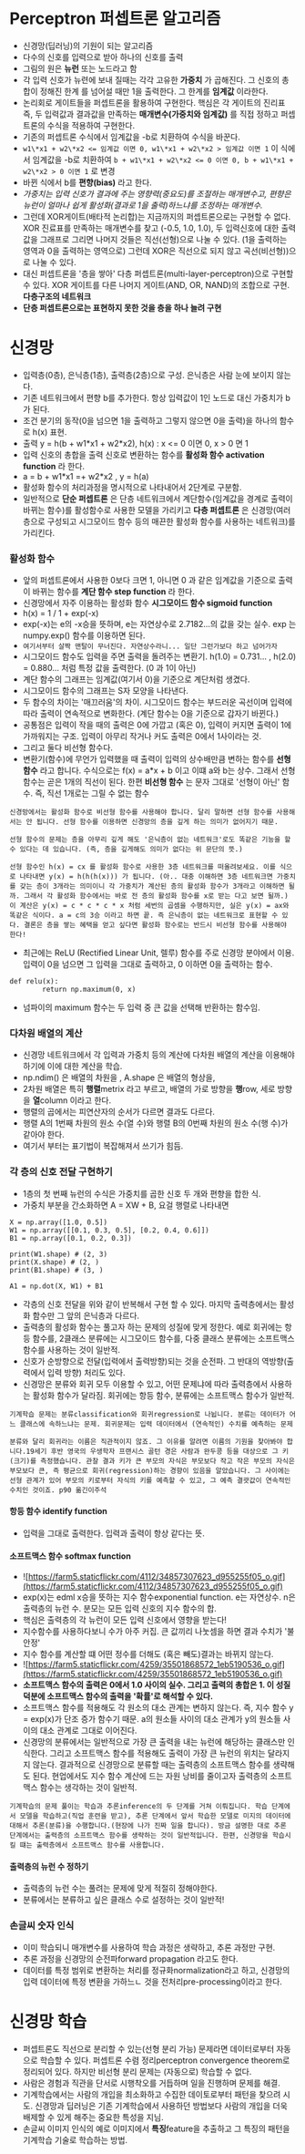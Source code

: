 # Perceptron 퍼셉트론 알고리즘
- 신경망(딥러닝)의 기원이 되는 알고리즘
- 다수의 신호를 입력으로 받아 하나의 신호를 출력
- 그림의 원은 **뉴런** 또는 노드라고 함
- 각 입력 신호가 뉴련에 보내 질때는 각각 고유한 **가중치** 가 곱해진다. 그 신호의 총합이 정해진 한계 를 넘어설 때만 1을 출력한다. 그 한계를 **임계값** 이라한다.
- 논리회로 게이트들을 퍼셉트론을 활용하여 구현한다. 핵심은 각 게이트의 진리표 즉, 두 입력값과 결과값을 만족하는 **매개변수(가중치와 임계값)** 를 직접 정하고 퍼셉트론의 수식을 적용하여 구현한다.
- 기존의 퍼셉트론 수식에서 임계값을 -b로 치환하여 수식을 바꾼다.
- `w1\*x1 + w2\*x2 <= 임계값 이면 0, w1\*x1 + w2\*x2 > 임계값 이면 1` 이 식에서 임계값을 -b로 치환하여 `b + w1\*x1 + w2\*x2 <= 0 이면 0, b + w1\*x1 + w2\*x2 > 0 이면 1` 로 변경
- 바뀐 식에서 b를 **편향(bias)** 라고 한다.
- _가중치는 입력 신호가 결과에 주는 영향력(중요도)를 조절하는 매개변수고, 편향은 뉴런이 얼마나 쉽게 활성화(결과로 1을 출력)하느냐를 조정하는 매개변수._
- 그런데 XOR게이트(배타적 논리합)는 지금까지의 퍼셉트론으로는 구현할 수 없다. XOR 진료표를 만족하는 매개변수를 찾고 (-0.5, 1.0, 1.0), 두 입력신호에 대한 출력값을 그래프로 그리면 나머지 것들은 직선(선형)으로 나눌 수 있다. (1을 출력하는 영역과 0을 출력하는 영역으로) 그런데 XOR은 직선으로 되지 않고 곡선(비선형))으로 나눌 수 있다.
- 대신 퍼셉트론을 '층을 쌓아' 다층 퍼셉트론(multi-layer-perceptron)으로 구현할 수 있다. XOR 게이트를 다른 나머지 게이트(AND, OR, NAND)의 조합으로 구현. **다층구조의 네트워크**
- **단층 퍼셉트론으로는 표현하지 못한 것을 층을 하나 늘려 구현**

# 신경망
- 입력층(0층), 은닉층(1층), 출력층(2층)으로 구성. 은닉층은 사람 눈에 보이지 않는다.
- 기존 네트워크에서 편향 b를 추가한다. 항상 입력값이 1인 노드로 대신 가중치가 b가 된다.
- 조건 분기의 동작(0을 넘으면 1을 출력하고 그렇지 않으면 0을 출력)을 하나의 함수로 h(x) 표현.
- 출력 y = h(b + w1\*x1 + w2\*x2),  h(x) : x <= 0 이면 0, x > 0 면 1
- 입력 신호의 총합을 출력 신호로 변환하는 함수를 **활성화 함수 activation function** 라 한다.
- a = b + w1\*x1 =+ w2\*x2 , y = h(a)
- 활성화 함수의 처리과정을 명시적으로 나타내어서 2단계로 구분함.
- 일반적으로 **단순 퍼셉트론** 은 단층 네트워크에서 계단함수(임계값을 경계로 출력이 바뀌는 함수)를 활성함수로 사용한 모델을 가리키고 **다층 퍼셉트론** 은 신경망(여러 층으로 구성되고 시그모이드 함수 등의 매끈한 활성화 함수를 사용하는 네트워크)를 가리킨다.

### 활성화 함수
- 앞의 퍼셉트론에서 사용한 0보다 크면 1, 아니면 0 과 같은 임계값을 기준으로 출력이 바뀌는 함수를 **계단 함수 step function** 라 한다.
- 신경망에서 자주 이용하는 활성화 함수 **시그모이드 함수 sigmoid function**
- h(x) = 1 / 1 + exp(-x)
- exp(-x)는 e의 -x승을 뜻하며, e는 자연상수로 2.7182...의 값을 갖는 실수. exp 는 numpy.exp() 함수를 이용하면 된다.
- `여기서부터 살짝 맨탈이 무너진다. 자연상수라니... 일단 그런가보다 하고 넘어가자`
- 시그모이드 함수도 입력을 주면 출력을 돌려주는 변환기. h(1.0) = 0.731... , h(2.0) = 0.880... 처럼 특정 값을 출력한다. (0 과 1이 아닌)
- 계단 함수의 그래프는 임계값(여기서 0)을 기준으로 계단처럼 생겼다.
- 시그모이드 함수의 그래프는 S자 모양을 나타낸다.
- 두 함수의 차이는 '매끄러움'의 차이. 시그모이드 함수는 부드러운 곡선이며 입력에 따라 출력이 연속적으로 변화한다. (계단 함수는 0을 기준으로 갑자기 바뀐다.)
- 공통점은 입력이 작을 때의 출력은 0에 가깝고 (혹은 0), 입력이 커지면 출력이 1에 가까워지는 구조. 입력이 아무리 작거나 커도 출력은 0에서 1사이라는 것.
- 그리고 둘다 비선형 함수다.
- 변환기(함수)에 무언가 입력했을 때 출력이 입력의 상수배만큼 변하는 함수를 **선형 함수** 라고 합니다. 수식으로는 f(x) = a\*x + b 이고 이떄 a와 b는 상수. 그래서 선형 함수는 곧은 1개의 직선이 된다. 한편 **비선형 함수** 는 문자 그대로 '선형이 아닌' 함수. 즉, 직선 1개로는 그릴 수 없는 함수

```
신경망에서는 활성화 함수로 비선형 함수를 사용해야 합니다. 달리 말하면 선형 함수를 사용해서는 안 됩니다. 선형 함수를 이용하면 신경망의 층을 깊게 하는 의미가 없어지기 때문.

선형 함수의 문제는 층을 아무리 깊게 해도 '은닉층이 없는 네트워크'로도 똑같은 기능을 할 수 있다는 데 있습니다. (즉, 층을 깊게해도 의미가 없다는 위 문단의 뜻.)

선형 함수인 h(x) = cx 를 활성화 함수로 사용한 3층 네트워크를 떠올려보세요. 이를 식으로 나타내면 y(x) = h(h(h(x))) 가 됩니다. (아.. 대충 이해하면 3층 네트워크면 가중치를 갖는 층이 3개라는 의미이니 각 가중치가 계산된 층의 활성화 함수가 3개라고 이해하면 될까. 그래서 각 활성화 함수에서는 바로 전 층의 활성화 함수를 x로 받는 다고 보면 될까.) 이 계산은 y(x) = c * c * c * x 처럼 세번의 곱셈을 수행하지만, 실은 y(x) = ax와 똑같은 식이다. a = c의 3승 이라고 하면 끝. 즉 은닉층이 없는 네트워크로 표현할 수 있다. 결론은 층을 쌓는 혜택을 얻고 싶다면 활성화 함수로는 반드시 비선형 함수를 사용해야 한다!
```
- 최근에는 ReLU (Rectified Linear Unit, 렐루) 함수를 주로 신경망 분야에서 이용. 입력이 0을 넘으면 그 입력을 그대로 출력하고, 0 이하면 0을 출력하는 함수.

```
def relu(x):
        return np.maximum(0, x)
```

- 넘파이의 maximum 함수는 두 입력 중 큰 값을 선택해 반환하는 함수임.

### 다차원 배열의 계산
- 신경망 네트워크에서 각 입력과 가중치 등의 계산에 다차원 배열의 계산을 이용해야 하기에 이에 대한 계산을 학습.
- np.ndim() 은 배열의 차원을 , A.shape 은 배열의 형상을,
- 2차원 배열은 특히 **행렬**metrix 라고 부르고, 배열의 가로 방향을 **행**row, 세로 방향을 **열**column 이라고 한다.
- 행렬의 곱에서는 피연산자의 순서가 다르면 결과도 다르다.
- 행렬 A의 1번째 차원의 원소 수(열 수)와 행렬 B의 0번째 차원의 원소 수(행 수)가 같아야 한다.
- 여기서 부터는 표기법이 복잡해져서 쓰기가 힘듬.

### 각 층의 신호 전달 구현하기
- 1층의 첫 번째 뉴런의 수식은 가중치를 곱한 신호 두 개와 편향을 합한 식.
- 가중치 부분을 간소화하면 A = XW + B, 요걸 행렬로 나타내면

```
X = np.array([1.0, 0.5])
W1 = np.array([[0.1, 0.3, 0.5], [0.2, 0.4, 0.6]])
B1 = np.array([0.1, 0.2, 0.3])

print(W1.shape) # (2, 3)
print(X.shape) # (2, )
print(B1.shape) # (3, )

A1 = np.dot(X, W1) + B1
```

- 각층의 신호 전달을 위와 같이 반복해서 구현 할 수 있다. 마지막 출력층에서는 활성화 함수만 그 앞의 은닉층과 다르다.
- 출력층의 활성화 함수는 풀고자 하는 문제의 성질에 맞게 정한다. 예로 회귀에는 항등 함수를, 2클래스 분류에는 시그모이드 함수를, 다중 클래스 분류에는 소프트맥스 함수를 사용하는 것이 일반적.
- 신호가 순방향으로 전달(입력에서 출력방향)되는 것을 순전파. 그 반대의 역방향(출력에서 입력 방향) 처리도 있다.
- 신경망은 분류와 회귀 모두 이용할 수 있고, 어떤 문제냐에 따라 출력층에서 사용하는 활성화 함수가 달라짐. 회귀에는 항등 함수, 분류에는 소프트맥스 함수가 일반적.

```
기계학습 문제는 분류classification와 회귀regression로 나뉩니다. 분류는 데이터가 어느 클래스에 속하느냐는 문제. 회귀문제는 입력 데이터에서 (연속적인) 수치를 예측하는 문제
```

```
분류와 달리 회귀라는 이름은 직관적이지 않죠. 그 이유를 알려면 이름의 기원을 찾아봐야 합니다.19세기 후반 영국의 우생학자 프랜시스 골턴 경은 사람과 완두콩 등을 대상으로 그 키(크기)를 측정했습니다. 관찰 결과 키가 큰 부모의 자식은 부모보다 작고 작은 부모의 자식은 부모보다 큰, 즉 평균으로 회귀(regression)하는 경향이 있음을 알았습니다. 그 사이에는 선형 관계가 있어 부모의 키로부터 자식의 키를 예측할 수 있고, 그 예측 결괏값이 연속적인 수치인 것이죠. p90 옮긴이주석
```

#### 항등 함수 identify function
- 입력을 그대로 출력한다. 입력과 출력이 항상 같다는 뜻.

#### 소프트맥스 함수 softmax function

- ![https://farm5.staticflickr.com/4112/34857307623_d955255f05_o.gif](https://farm5.staticflickr.com/4112/34857307623_d955255f05_o.gif)
- exp(x)는 edml x승을 뜻하는 지수 함수exponential function. e는 자연상수. n은 출력층의 뉴런 수. 분모는 모든 입력 신호의 지수 함수의 합.
- 핵심은 출력층의 각 뉴런이 모든 입력 신호에서 영향을 받는다!
- 지수함수를 사용하다보니 수가 아주 커집. 큰 값끼리 나눗셈을 하면 결과 수치가 '불안정'
- 지수 함수를 계산할 떄 어떤 정수를 더해도 (혹은 빼도)결과는 바뀌지 않는다.
- ![https://farm5.staticflickr.com/4259/35501868572_1eb5190536_o.gif](https://farm5.staticflickr.com/4259/35501868572_1eb5190536_o.gif)
- **소프트맥스 함수의 출력은 0에서 1.0 사이의 실수. 그리고 출력의 총합은 1. 이 성질 덕분에 소프트맥스 함수의 출력을 '확률'로 해석할 수 있다.**
- 소프트맥스 함수를 적용해도 각 원소의 대소 관계는 변하지 않는다. 즉, 지수 함수 y = exp(x)가 단조 증가 함수기 때문. a의 원소들 사이의 대소 관계가 y의 원소들 사이의 대소 관계로 그대로 이어진다. 
- 신경망의 분류에서는 일반적으로 가장 큰 출력을 내는 뉴런에 해당하는 클래스만 인식한다. 그리고 소프트맥스 함수를 적용해도 출력이 가장 큰 뉴런의 위치는 달라지지 않는다. 결과적으로 신경망으로 분류할 때는 출력층의 소프트맥스 함수를 생략해도 된다. 현업에서도 지수 함수 계산에 드는 자원 낭비를 줄이고자 출력층의 소프트맥스 함수는 생각하는 것이 일반적.

```
기계학습의 문제 풀이는 학습과 추론inference의 두 단계를 거쳐 이뤄집니다. 학습 단계에서 모델을 학습하고(직업 훈련을 받고), 추론 단계에서 앞서 학습한 모델로 미지의 데이터에 대해서 추론(분류)을 수행합니다.(현장에 나가 진짜 일을 합니다). 방금 설명한 대로 추론 단계에서는 출력층의 소프트맥스 함수를 생략하는 것이 일반적입니다. 한편, 신경망을 학습시킬 떄는 출력층에서 소프트맥스 함수를 사용합니다.
```

#### 출력층의 뉴런 수 정하기

- 출력층의 뉴런 수는 풀려는 문제에 맞게 적절히 정해야한다.
- 분류에서는 분류하고 싶은 클래스 수로 설정하는 것이 일반적!

### 손글씨 숫자 인식
- 이미 학습되니 매개변수를 사용하여 학습 과정은 생략하고, 추론 과정만 구현.
- 추론 과정을 신경망의 순전파forward propagation 라고도 한다.
- 데이터를 특정 범위로 변환하는 처리를 정규화normalization라고 하고, 신경망의 입력 데이터에 특정 변환을 가하느ㄴ 것을 전처리pre-processing이라고 한다.

# 신경망 학습
- 퍼셉트론도 직선으로 분리할 수 있는(선형 분리 가능) 문제라면 데이터로부터 자동으로 학습할 수 있다. 퍼셉트론 수렴 정리perceptron convergence theorem로 정리되어 있다. 하지만 비선형 분리 문제는 (자동으로) 학습할 수 없다.
- 사람은 경험과 직관을 단서로 시행착오를 거듭하며 일을 진행하며 문제를 해결.
- 기계학습에서는 사람의 개입을 최소화하고 수집한 데이토로부터 패턴을 찾으려 시도. 신경망과 딥러닝은 기존 기계학습에서 사용하던 방법보다 사람의 개입을 더욱 배제할 수 있게 해주는 중요한 특성을 지님.
- 손글씨 이미지 인식의 예로 이미지에서 **특징**feature을 추출하고 그 특징의 패턴을 기계학습 기술로 학습하는 방법.